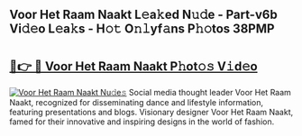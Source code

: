 ## Voor Het Raam Naakt L𝚎a𝚔ed N𝚞𝚍e - Part-v6b Vi𝚍𝚎o L𝚎a𝚔s - H𝚘𝚝 O𝚗𝚕yf𝚊ns P𝚑𝚘tos 38PMP

# <h2><a href="http://kf62f4.oniu.top/?m=Voor+Het+Raam+Naakt">🔗👉 🔴 Voor Het Raam Naakt P𝚑ot𝚘𝚜 V𝚒d𝚎o</a></h2>

[![Voor Het Raam Naakt Nu𝚍e𝚜](https://i.imgur.com/0qMVB7G.gif)](http://kf62f4.oniu.top/?m=Voor+Het+Raam+Naakt)
Social media thought leader Voor Het Raam Naakt, recognized for disseminating dance and lifestyle information, featuring presentations and blogs. Visionary designer Voor Het Raam Naakt, famed for their innovative and inspiring designs in the world of fashion.  
